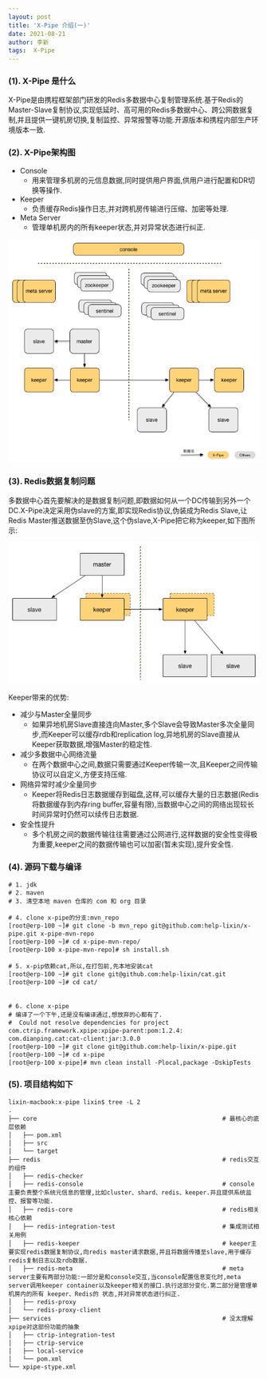 ```yaml
---
layout: post
title: 'X-Pipe 介绍(一)' 
date: 2021-08-21
author: 李新
tags:  X-Pipe 
---
```


### (1). X-Pipe 是什么
X-Pipe是由携程框架部门研发的Redis多数据中心复制管理系统.基于Redis的Master-Slave复制协议,实现低延时、高可用的Redis多数据中心、跨公网数据复制,并且提供一键机房切换,复制监控、异常报警等功能.开源版本和携程内部生产环境版本一致. 

### (2). X-Pipe架构图
+ Console 
  - 用来管理多机房的元信息数据,同时提供用户界面,供用户进行配置和DR切换等操作.
+ Keeper
  - 负责缓存Redis操作日志,并对跨机房传输进行压缩、加密等处理. 
+ Meta Server
  - 管理单机房内的所有keeper状态,并对异常状态进行纠正. 

!["X-Pipe Architecture"](/assets/x-pipe/imgs/x-pipe-architecture.jpeg)  

### (3). Redis数据复制问题
多数据中心首先要解决的是数据复制问题,即数据如何从一个DC传输到另外一个DC.X-Pipe决定采用伪slave的方案,即实现Redis协议,伪装成为Redis Slave,让Redis Master推送数据至伪Slave,这个伪slave,X-Pipe把它称为keeper,如下图所示:  

!["Keeper"](/assets/x-pipe/imgs/x-pipe-keeper.jpeg)   

Keeper带来的优势:
+ 减少与Master全量同步
  - 如果异地机房Slave直接连向Master,多个Slave会导致Master多次全量同步,而Keeper可以缓存rdb和replication log,异地机房的Slave直接从Keeper获取数据,增强Master的稳定性.  
+ 减少多数据中心网络流量
  - 在两个数据中心之间,数据只需要通过Keeper传输一次,且Keeper之间传输协议可以自定义,方便支持压缩.  
+ 网络异常时减少全量同步
  - Keeper将Redis日志数据缓存到磁盘,这样,可以缓存大量的日志数据(Redis将数据缓存到内存ring buffer,容量有限),当数据中心之间的网络出现较长时间异常时仍然可以续传日志数据.  
+ 安全性提升
  - 多个机房之间的数据传输往往需要通过公网进行,这样数据的安全性变得极为重要,keeper之间的数据传输也可以加密(暂未实现),提升安全性.  


### (4). 源码下载与编译
```
# 1. jdk
# 2. maven
# 3. 清空本地 maven 仓库的 com 和 org 目录

# 4. clone x-pipe的分支:mvn_repo
[root@erp-100 ~]# git clone -b mvn_repo git@github.com:help-lixin/x-pipe.git x-pipe-mvn-repo
[root@erp-100 ~]# cd x-pipe-mvn-repo/
[root@erp-100 x-pipe-mvn-repo]# sh install.sh

# 5. x-pip依赖cat,所以,在打包前,先本地安装cat
[root@erp-100 ~]# git clone git@github.com:help-lixin/cat.git
[root@erp-100 ~]# cd cat/


# 6. clone x-pipe
# 编译了一个下午,还是没有编译通过,想放弃的心都有了.
#  Could not resolve dependencies for project com.ctrip.framework.xpipe:xpipe-parent:pom:1.2.4: com.dianping.cat:cat-client:jar:3.0.0
[root@erp-100 ~]# git clone git@github.com:help-lixin/x-pipe.git
[root@erp-100 ~]# cd x-pipe
[root@erp-100 x-pipe]# mvn clean install -Plocal,package -DskipTests
```
### (5). 项目结构如下
```
lixin-macbook:x-pipe lixin$ tree -L 2
.
├── core                                                    # 最核心的底层依赖
│   ├── pom.xml
│   ├── src
│   └── target
├── redis                                                   # redis交互的组件
│   ├── redis-checker
│   ├── redis-console                                       # console主要负责整个系统元信息的管理,比如cluster、shard、redis、keeper.并且提供系统监控、报警等功能.
│   ├── redis-core                                          # redis相关核心依赖
│   ├── redis-integration-test                              # 集成测试相关用例
│   ├── redis-keeper                                        # keeper主要实现redis数据复制协议,向redis master请求数据,并且将数据传播至slave,用于缓存redis复制日志以及rdb数据.  
│   ├── redis-meta                                          # meta server主要有两部分功能:一部分是和console交互,当console配置信息变化时,meta server调用keeper container以及keeper相关的接口.执行这部分变化.第二部分是管理单机房内的所有 keeper、Redis的 状态,并对异常状态进行纠正.  
│   ├── redis-proxy
│   └── redis-proxy-client
├── services                                                # 没太理解xpipe对这部份功能的抽象
│   ├── ctrip-integration-test
│   ├── ctrip-service
│   ├── local-service
│   └── pom.xml
└── xpipe-stype.xml
```
